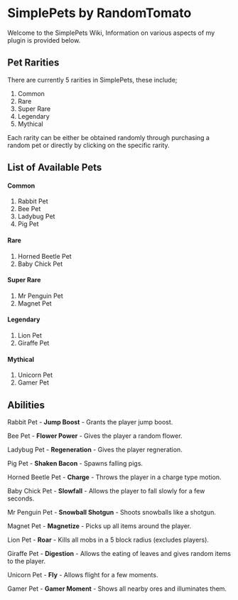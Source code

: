 # SimplePets by RandomTomato

Welcome to the SimplePets Wiki, Information on various aspects of my
plugin is provided below.

## Pet Rarities

There are currently 5 rarities in SimplePets, these include;

1. Common
2. Rare
3. Super Rare
4. Legendary
5. Mythical

Each rarity can be either be obtained randomly through purchasing a random pet
or directly by clicking on the specific rarity.

## List of Available Pets

#### Common
1. Rabbit Pet
2. Bee Pet
3. Ladybug Pet
4. Pig Pet
#### Rare
1. Horned Beetle Pet
2. Baby Chick Pet
#### Super Rare
1. Mr Penguin Pet
2. Magnet Pet
#### Legendary
1. Lion Pet
2. Giraffe Pet
#### Mythical
1. Unicorn Pet
2. Gamer Pet

## Abilities

Rabbit Pet - **Jump Boost** - Grants the player jump boost.

Bee Pet - **Flower Power** - Gives the player a random flower.

Ladybug Pet - **Regeneration** - Gives the player regneration.

Pig Pet - **Shaken Bacon** - Spawns falling pigs.

Horned Beetle Pet - **Charge** - Throws the player in a charge type motion.

Baby Chick Pet - **Slowfall** - Allows the player to fall slowly for a few seconds.

Mr Penguin Pet - **Snowball Shotgun** - Shoots snowballs like a shotgun.

Magnet Pet - **Magnetize** - Picks up all items around the player.

Lion Pet - **Roar** - Kills all mobs in a 5 block radius (excludes players).

Giraffe Pet - **Digestion** - Allows the eating of leaves and gives random items to the player.

Unicorn Pet - **Fly** - Allows flight for a few moments.

Gamer Pet - **Gamer Moment** - Shows all nearby ores and illuminates them.
